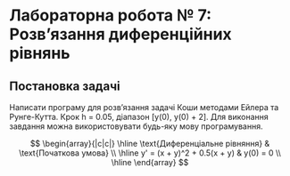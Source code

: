 # Лабораторна робота № 7: Розв’язання диференційних рівнянь

## Постановка задачі

Написати програму для розв’язання задачі Коши методами Ейлера та Рунге-Кутта.
Крок h = 0.05, діапазон [y(0), y(0) + 2].
Для виконання завдання можна використовувати будь-яку мову програмування.

$$
\begin{array}{|c|c|}
\hline
\text{Диференціальне рівняння} & \text{Початкова умова} \\
\hline
y' = (x + y)^2 + 0.5(x + y) & y(0) = 0 \\
\hline
\end{array}
$$

